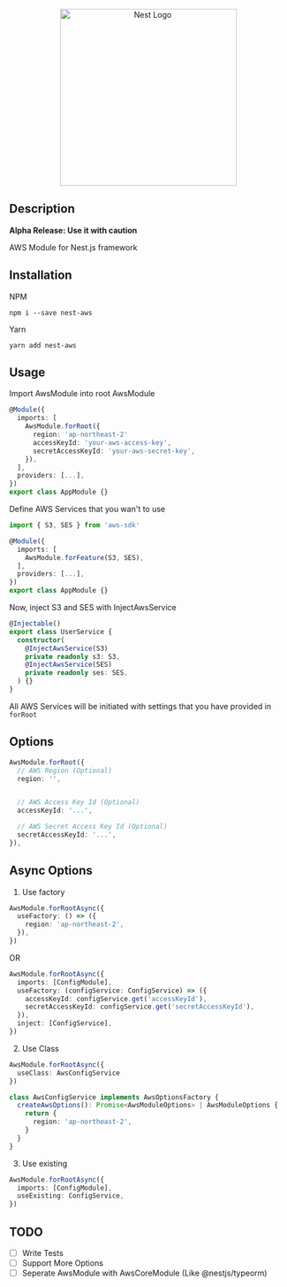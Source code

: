 <p align="center">
  <a href="http://nestjs.com/" target="blank"><img src="https://nestjs.com/img/logo_text.svg" width="320" alt="Nest Logo" /></a>
</p>

## Description

**Alpha Release: Use it with caution**


AWS Module for Nest.js framework


## Installation

NPM

```
npm i --save nest-aws
```

Yarn

```
yarn add nest-aws
```

## Usage

Import AwsModule into root AwsModule

```typescript
@Module({
  imports: [
    AwsModule.forRoot({
      region: 'ap-northeast-2'
      accessKeyId: 'your-aws-access-key',
      secretAccessKeyId: 'your-aws-secret-key',
    }),
  ],
  providers: [...],
})
export class AppModule {}
```

Define AWS Services that you wan't to use

```typescript
import { S3, SES } from 'aws-sdk'

@Module({
  imports: [
    AwsModule.forFeature(S3, SES),
  ],
  providers: [...],
})
export class AppModule {}
```

Now, inject S3 and SES with InjectAwsService

```typescript
@Injectable()
export class UserService {
  constructor(
    @InjectAwsService(S3)
    private readonly s3: S3,
    @InjectAwsService(SES)
    private readonly ses: SES,
  ) {}
}
```

All AWS Services will be initiated with settings that you have provided in `forRoot`

## Options

```typescript
AwsModule.forRoot({
  // AWS Region (Optional)
  region: '',


  // AWS Access Key Id (Optional)
  accessKeyId: '...',

  // AWS Secret Access Key Id (Optional)
  secretAccessKeyId: '...',
}),
```

## Async Options

1. Use factory

```typescript
AwsModule.forRootAsync({
  useFactory: () => ({
    region: 'ap-northeast-2',
  }),
})
```

OR

```typescript
AwsModule.forRootAsync({
  imports: [ConfigModule],
  useFactory: (configService: ConfigService) => ({
    accessKeyId: configService.get('accessKeyId'),
    secretAccessKeyId: configService.get('secretAccessKeyId'),
  }),
  inject: [ConfigService],
})
```

2. Use Class

```typescript
AwsModule.forRootAsync({
  useClass: AwsConfigService
})
```

```typescript
class AwsConfigService implements AwsOptionsFactory {
  createAwsOptions(): Promise<AwsModuleOptions> | AwsModuleOptions {
    return {
      region: 'ap-northeast-2',
    }
  }
}
```

3. Use existing

```typescript
AwsModule.forRootAsync({
  imports: [ConfigModule],
  useExisting: ConfigService,
})

```

## TODO

- [ ] Write Tests
- [ ] Support More Options
- [ ] Seperate AwsModule with AwsCoreModule (Like @nestjs/typeorm)

